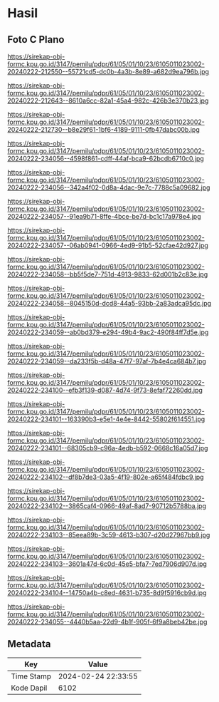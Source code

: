 # Hasil

## Foto C Plano

https://sirekap-obj-formc.kpu.go.id/3147/pemilu/pdpr/61/05/01/10/23/6105011023002-20240222-212550--55721cd5-dc0b-4a3b-8e89-a682d9ea796b.jpg

https://sirekap-obj-formc.kpu.go.id/3147/pemilu/pdpr/61/05/01/10/23/6105011023002-20240222-212643--8610a6cc-82a1-45a4-982c-426b3e370b23.jpg

https://sirekap-obj-formc.kpu.go.id/3147/pemilu/pdpr/61/05/01/10/23/6105011023002-20240222-212730--b8e29f61-1bf6-4189-9111-0fb47dabc00b.jpg

https://sirekap-obj-formc.kpu.go.id/3147/pemilu/pdpr/61/05/01/10/23/6105011023002-20240222-234056--4598f861-cdff-44af-bca9-62bcdb6710c0.jpg

https://sirekap-obj-formc.kpu.go.id/3147/pemilu/pdpr/61/05/01/10/23/6105011023002-20240222-234056--342a4f02-0d8a-4dac-9e7c-7788c5a09682.jpg

https://sirekap-obj-formc.kpu.go.id/3147/pemilu/pdpr/61/05/01/10/23/6105011023002-20240222-234057--91ea9b71-8ffe-4bce-be7d-bc1c17a978e4.jpg

https://sirekap-obj-formc.kpu.go.id/3147/pemilu/pdpr/61/05/01/10/23/6105011023002-20240222-234057--06ab0941-0966-4ed9-91b5-52cfae42d927.jpg

https://sirekap-obj-formc.kpu.go.id/3147/pemilu/pdpr/61/05/01/10/23/6105011023002-20240222-234058--bb5f5de7-751d-4913-9833-62d001b2c83e.jpg

https://sirekap-obj-formc.kpu.go.id/3147/pemilu/pdpr/61/05/01/10/23/6105011023002-20240222-234058--8045150d-dcd8-44a5-93bb-2a83adca95dc.jpg

https://sirekap-obj-formc.kpu.go.id/3147/pemilu/pdpr/61/05/01/10/23/6105011023002-20240222-234059--ab0bd379-e294-49b4-9ac2-490f84ff7d5e.jpg

https://sirekap-obj-formc.kpu.go.id/3147/pemilu/pdpr/61/05/01/10/23/6105011023002-20240222-234059--da233f5b-d48a-47f7-97af-7b4e4ca684b7.jpg

https://sirekap-obj-formc.kpu.go.id/3147/pemilu/pdpr/61/05/01/10/23/6105011023002-20240222-234100--efb3f139-d087-4d74-9f73-8efaf72260dd.jpg

https://sirekap-obj-formc.kpu.go.id/3147/pemilu/pdpr/61/05/01/10/23/6105011023002-20240222-234101--163390b3-e5e1-4e4e-8442-55802f614551.jpg

https://sirekap-obj-formc.kpu.go.id/3147/pemilu/pdpr/61/05/01/10/23/6105011023002-20240222-234101--68305cb9-c96a-4edb-b592-0668c16a05d7.jpg

https://sirekap-obj-formc.kpu.go.id/3147/pemilu/pdpr/61/05/01/10/23/6105011023002-20240222-234102--df8b7de3-03a5-4f19-802e-a65f484fdbc9.jpg

https://sirekap-obj-formc.kpu.go.id/3147/pemilu/pdpr/61/05/01/10/23/6105011023002-20240222-234102--3865caf4-0966-49af-8ad7-90712b5788ba.jpg

https://sirekap-obj-formc.kpu.go.id/3147/pemilu/pdpr/61/05/01/10/23/6105011023002-20240222-234103--85eea89b-3c59-4613-b307-d20d27967bb9.jpg

https://sirekap-obj-formc.kpu.go.id/3147/pemilu/pdpr/61/05/01/10/23/6105011023002-20240222-234103--3601a47d-6c0d-45e5-bfa7-7ed7906d907d.jpg

https://sirekap-obj-formc.kpu.go.id/3147/pemilu/pdpr/61/05/01/10/23/6105011023002-20240222-234104--14750a4b-c8ed-4631-b735-8d9f5916cb9d.jpg

https://sirekap-obj-formc.kpu.go.id/3147/pemilu/pdpr/61/05/01/10/23/6105011023002-20240222-234055--4440b5aa-22d9-4b1f-905f-6f9a8beb42be.jpg


## Metadata

| Key        | Value               |
| ---------- | ------------------- |
| Time Stamp | 2024-02-24 22:33:55 |
| Kode Dapil | 6102                |



